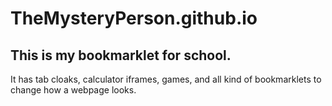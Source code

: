 # TheMysteryPerson.github.io
## This is my bookmarklet for school.
It has tab cloaks, calculator iframes, games, and all kind of bookmarklets to change how a webpage looks.

